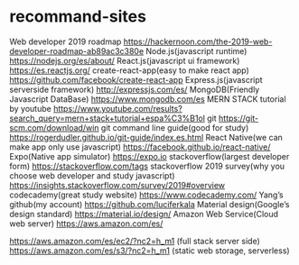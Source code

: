 # recommand-sites

Web developer 2019 roadmap
https://hackernoon.com/the-2019-web-developer-roadmap-ab89ac3c380e
Node.js(javascript runtime)
https://nodejs.org/es/about/
React.js(javascript ui framework)
https://es.reactjs.org/
create-react-app(easy to make react app)
https://github.com/facebook/create-react-app
Express.js(javascript serverside framework)
http://expressjs.com/es/
MongoDB(Friendly Javascript DataBase)
https://www.mongodb.com/es
MERN STACK tutorial by youtube
https://www.youtube.com/results?search_query=mern+stack+tutorial+espa%C3%B1ol
git
https://git-scm.com/download/win
git command line guide(good for study)
https://rogerdudler.github.io/git-guide/index.es.html
React Native(we can make app only use javascript)
https://facebook.github.io/react-native/
Expo(Native app simulator)
https://expo.io
stackoverflow(largest developer form)
https://stackoverflow.com/tags
stackoverflow 2019 survey(why you choose web developer and study javascript)
https://insights.stackoverflow.com/survey/2019#overview
codecademy(great study website)
https://www.codecademy.com/
Yang’s github(my account)
https://github.com/luciferkala
Material design(Google’s design standard)
https://material.io/design/
Amazon Web Service(Cloud web server)
https://aws.amazon.com/es/

https://aws.amazon.com/es/ec2/?nc2=h_m1 (full stack server side)
https://aws.amazon.com/es/s3/?nc2=h_m1 (static web storage, serverless)


